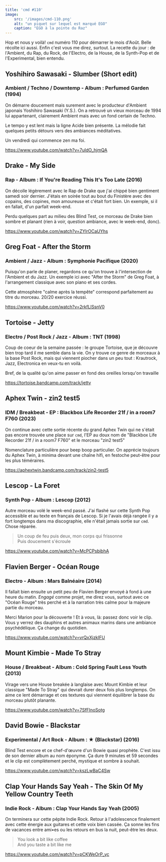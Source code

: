 ```yaml
---
title: 'cmd #110'
image:
    src: '/images/cmd-110.png'
    alt: "un piquet sur lequel est marqué EGO"
    caption: "EGO à la pointe du Raz"
---
```


Hop et nous y voilà! `cmd` numéro 110 pour démarrer le mois d'Août. Belle récolte ici aussi. Enfin c'est vous me direz, surtout.
La recette du jour : de l'Ambient, du Rap, du Rock, de l'Electro, de la House, de la Synth-Pop et de l'Experimental, bien entendu.

## Yoshihiro Sawasaki - Slumber (Short edit)
### Ambient / Techno / Downtemp - Album : Perfumed Garden (1994)

On démarre doucement mais surement avec le producteur d'Ambient japonais Yoshihiro Sawasaki (Y.S.). On a retrouvé un vieux morceau de 1994 lui appartenant, clairement Ambient mais avec un fond certain de Techno.

Le tempo y est lent mais la ligne Acide bien présente. La mélodie fait quelques petits détours vers des ambiances méditatives.

Un vendredi qui commence zen ma foi.

https://www.youtube.com/watch?v=7uIdO_hjmQA



## Drake - My Side
### Rap - Album :  If You're Reading This It's Too Late (2016)

On décolle légèrement avec le Rap de Drake que j'ai chippé bien gentiment samedi soir dernier. J'étais en soirée tout au bout du Finistère avec des copains, des copines, mon amoureuse et c'était fort bien. Un exemple, si il en fallait, d'un parfait week-end.

Perdu quelques part au milieu des Blind Test, ce morceau de Drake bien sombre et planant (rien à voir, question ambiance, avec le week-end, donc).

https://www.youtube.com/watch?v=ZYlrOCaUYhs



## Greg Foat - After the Storm
### Ambient / Jazz - Album : Symphonie Pacifique (2020)

Puisqu'on parle de planer, regardons ce qu'on trouve à l'intersection de l'Ambient et du Jazz.  Un exemple ici avec "After the Storm" de Greg Foat, à l'arrangement classique avec son piano et ses cordes.

Cette atmosphère "calme après la tempête" correspond parfaitement au titre du morceau. 20/20 exercice réussi.

https://www.youtube.com/watch?v=2rkfLlSsnV0



## Tortoise - Jetty
### Electro / Post Rock / Jazz - Album : TNT (1998)

Coup de coeur de la semaine passée : le groupe Tortoise, que je découvre bien trop tard il me semble dans la vie. On y trouve ce genre de morceaux à la base Post Rock, mais qui viennent piocher dans un peu tout : Krautrock, Jazz, Electronica en veux-tu en voilà.

Bref, de la qualité qu'on aime passer en fond des oreilles lorsqu'on travaille

https://tortoise.bandcamp.com/track/jetty




## Aphex Twin - zin2 test5
### IDM / Breakbeat - EP : Blackbox Life Recorder 21f / in a room7 F760 (2023)

On continue avec cette sortie récente du grand Aphex Twin qui ne s'était pas encore trouvée une place sur `cmd`, l'EP au doux nom de "Blackbox Life Recorder 21f / in a room7 F760" et le morceau "zin2 test5"

Nomenclature particulière pour beep boop particulier. On apprécie toujours du Aphex Twin, à minima devant une chaîne hifi, en festoche peut-être pour les plus téméraires.

https://aphextwin.bandcamp.com/track/zin2-test5



## Lescop - La Foret
### Synth Pop - Album : Lescop (2012)

Autre morceau volé le week-end passé. J'ai flashé sur cette Synth Pop accessible et au texte en français de Lescop. Si je l'avais déjà rangée il y a fort longtemps dans ma discographie, elle n'était jamais sortie sur `cmd`. Chose réparée.

> Un coup de feu puis deux, mon corps qui frissonne<br/>
> Puis doucement s'écroule<br/>

https://www.youtube.com/watch?v=McPCPsbibhA




## Flavien Berger - Océan Rouge
### Electro - Album : Mars Balnéaire (2014)

Il fallait bien ensuite un petit peu de Flavien Berger envoyé à fond à une heure du matin. _Engagé_ comme projet, me direz vous, surtout avec ce "Océan Rouge" très perché et à la narration très calme pour la majeure partie du morceau.

Merci Marion pour la découverte ! Et à vous, là: passez donc voir le clip. Vous y verrez des dauphins et autres animaux marins dans une ambiance psychédélique. Ça change du quotidien.

https://www.youtube.com/watch?v=vrQxXjzkIFU




## Mount Kimbie - Made To Stray
### House / Breakbeat - Album : Cold Spring Fault Less Youth (2013)

Virage vers une House breakée à langlaise avec Mount Kimbie et leur classique "Made To Stray" qui devrait durer deux fois plus longtemps. On aime ce lent démarrage et ces textures qui viennent équilibrer la base du morceau plutôt planante.

https://www.youtube.com/watch?v=7SfFInoSotg




## David Bowie -  Blackstar
### Experimental / Art Rock - Album : ★ (Blackstar) (2016)

Blind Test encore et ce chef-d'œuvre d'un Bowie quasi prophète. C'est issu de son dernier album au nom éponyme. Ça dure 9 minutes et 59 secondes et le clip est complètement perché, mystique et sombre à souhait.

https://www.youtube.com/watch?v=kszLwBaC4Sw




## Clap Your Hands Say Yeah - The Skin Of My Yellow Country Teeth
### Indie Rock - Album : Clap Your Hands Say Yeah (2005)

On terminera sur cette pépite Indie Rock. Retour à l'adolescence finalement avec cette énergie aux guitares et cette voix bien cassée. Ça sonne les fins de vacances entre ami•es ou les retours en bus la nuit, peut-être les deux.

> You look a bit like coffee <br/>
> And you taste a bit like me <br/>

https://www.youtube.com/watch?v=pCKWeOrP_yc
